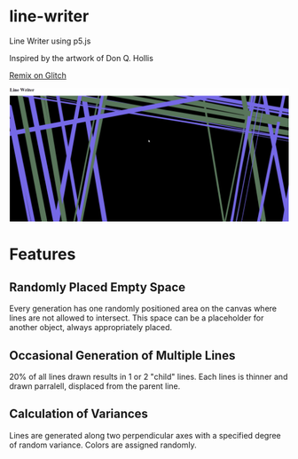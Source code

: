 # line-writer
Line Writer using p5.js

Inspired by the artwork of Don Q. Hollis

<a href="https://glitch.com/edit/#!/join/b07b987c-311b-41a8-b4fd-fb616fce06e5">Remix on Glitch</a>

![](ani.gif)


<h1>Features</h1>

<h2>
Randomly Placed Empty Space
</h2>
<p>
Every generation has one randomly positioned area on the canvas where lines are not allowed to intersect.  This space can be a placeholder for another object, always appropriately placed.
</p>

<h2>
Occasional Generation of Multiple Lines
</h2>
<p>
20% of all lines drawn results in 1 or 2 "child" lines. Each lines is thinner and drawn parralell, displaced from the parent line.
</p>

<h2>
Calculation of Variances
</h2>
<p>
Lines are generated along two perpendicular axes with a specified degree of random variance. Colors are assigned randomly.
</p>
